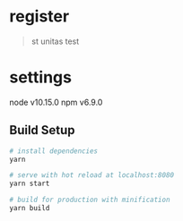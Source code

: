 # register

> st unitas test

# settings

node v10.15.0
npm v6.9.0

## Build Setup

``` bash
# install dependencies
yarn

# serve with hot reload at localhost:8080
yarn start

# build for production with minification
yarn build
